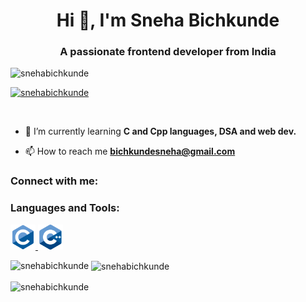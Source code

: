<h1 align="center">Hi 👋, I'm Sneha Bichkunde</h1>
<h3 align="center">A passionate frontend developer from India</h3>

<p align="left"> <img src="https://komarev.com/ghpvc/?username=snehabichkunde&label=Profile%20views&color=0e75b6&style=flat" alt="snehabichkunde" /> </p>

<p align="left"> <a href="https://github.com/ryo-ma/github-profile-trophy"><img src="https://github-profile-trophy.vercel.app/?username=snehabichkunde" alt="snehabichkunde" /></a> </p>

<p align="left"> <a href="https://twitter.com/" target="blank"><img src="https://img.shields.io/twitter/follow/?logo=twitter&style=for-the-badge" alt="" /></a> </p>

- 🌱 I’m currently learning **C and Cpp languages, DSA and web dev.**

- 📫 How to reach me **bichkundesneha@gmail.com**

<h3 align="left">Connect with me:</h3>
<p align="left">
</p>

<h3 align="left">Languages and Tools:</h3>
<p align="left"> <a href="https://www.cprogramming.com/" target="_blank" rel="noreferrer"> <img src="https://raw.githubusercontent.com/devicons/devicon/master/icons/c/c-original.svg" alt="c" width="40" height="40"/> </a> <a href="https://www.w3schools.com/cpp/" target="_blank" rel="noreferrer"> <img src="https://raw.githubusercontent.com/devicons/devicon/master/icons/cplusplus/cplusplus-original.svg" alt="cplusplus" width="40" height="40"/> </a> </p>

<p><img align="left" src="https://github-readme-stats.vercel.app/api/top-langs?username=snehabichkunde&show_icons=true&locale=en&layout=compact" alt="snehabichkunde" /></p>

<p>&nbsp;<img align="center" src="https://github-readme-stats.vercel.app/api?username=snehabichkunde&show_icons=true&locale=en" alt="snehabichkunde" /></p>

<p><img align="center" src="https://github-readme-streak-stats.herokuapp.com/?user=snehabichkunde&" alt="snehabichkunde" /></p>

